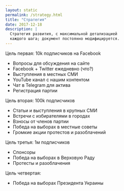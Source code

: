 ```yaml
---
layout: static
permalink: /strategy.html
title: "Стратегия"
date: 2017-12-18
description: |
  Стратегия развития, с максимальной детализацией
  каждого шага; документ постоянно модифицируется.
---
```


Цель первая: 10k подписчиков на Facebook

  * Вопросы для обсуждения на сайте
  * Facebook + Twitter ежедневно (что?)
  * Выступления в местных СМИ
  * YouTube канал с нашим контентом
  * Чат в Telegram для актива
  * Регистрация партии

Цель вторая: 100k подписчиков

  * Статьи и выступления в крупных СМИ
  * Встречи с избирателями в городах
  * Взносы от членов партии
  * Победа на выборах в местные советы
  * Громкие акции протестов и разоблачений

Цель третья: 1м подписчиков

  * Спонсоры
  * Победа на выборах в Верховую Раду
  * Протесты и разоблачения

Цель четвертая:

  * Победа на выборах Президента Украины
